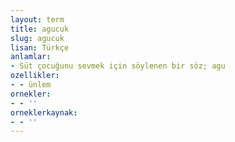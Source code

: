 ```yaml
---
layout: term
title: agucuk
slug: agucuk
lisan: Türkçe
anlamlar:
- Süt çocuğunu sevmek için söylenen bir söz; agu
ozellikler:
- - ünlem
ornekler:
- - ''
orneklerkaynak:
- - ''
---
```

